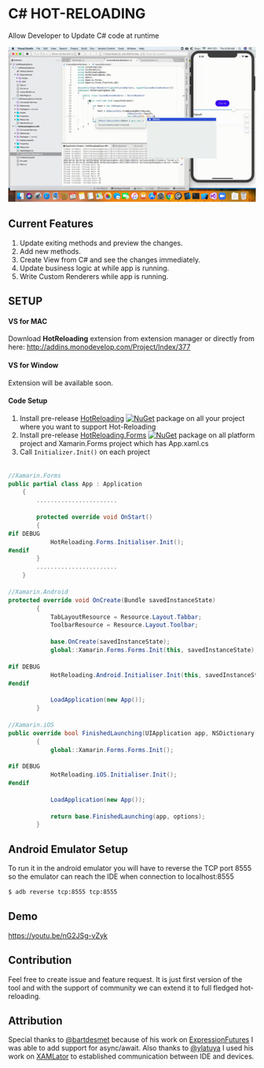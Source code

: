# C# HOT-RELOADING
Allow Developer to Update C# code at runtime

![preview](/gif/preview.gif)

## Current Features
1. Update exiting methods and preview the changes.
2. Add new methods.
3. Create View from C# and see the changes immediately.
4. Update business logic at while app is running.
5. Write Custom Renderers while app is running.

## SETUP
#### VS for MAC
Download **HotReloading** extension from extension manager or directly from here: http://addins.monodevelop.com/Project/Index/377

#### VS for Window
Extension will be available soon.

#### Code Setup
1. Install pre-release [HotReloading](https://www.nuget.org/packages/HotReloading) [![NuGet](https://img.shields.io/nuget/v/HotReloading.svg)](https://www.nuget.org/packages/HotReloading) package on all your project where you want to support Hot-Reloading
2. Install pre-release [HotReloading.Forms](https://www.nuget.org/packages/HotReloading.Forms) [![NuGet](https://img.shields.io/nuget/v/HotReloading.Forms.svg)](https://www.nuget.org/packages/HotReloading.Forms) package on all platform project and Xamarin.Forms project which has App.xaml.cs
3. Call ```Initializer.Init()``` on each project

```csharp

//Xamarin.Forms
public partial class App : Application
    {
        .......................

        protected override void OnStart()
        {
#if DEBUG
            HotReloading.Forms.Initialiser.Init();
#endif
        }
        .......................
    }
    
//Xamarin.Android
protected override void OnCreate(Bundle savedInstanceState)
        {
            TabLayoutResource = Resource.Layout.Tabbar;
            ToolbarResource = Resource.Layout.Toolbar;

            base.OnCreate(savedInstanceState);
            global::Xamarin.Forms.Forms.Init(this, savedInstanceState);

#if DEBUG
            HotReloading.Android.Initialiser.Init(this, savedInstanceState);
#endif

            LoadApplication(new App());
        }
        
//Xamarin.iOS
public override bool FinishedLaunching(UIApplication app, NSDictionary options)
        {
            global::Xamarin.Forms.Forms.Init();

#if DEBUG
            HotReloading.iOS.Initialiser.Init();
#endif

            LoadApplication(new App());

            return base.FinishedLaunching(app, options);
        }
```

## Android Emulator Setup
To run it in the android emulator you will have to reverse the TCP port 8555 so the emulator can reach the IDE when connection to localhost:8555

```bash
$ adb reverse tcp:8555 tcp:8555
```

## Demo
https://youtu.be/nG2JSg-vZyk

## Contribution
Feel free to create issue and feature request. It is just first version of the tool and with the support of community we can extend it to full fledged hot-reloading.

## Attribution
Special thanks to [@bartdesmet](https://github.com/bartdesmet) because of his work on [ExpressionFutures](https://github.com/bartdesmet/ExpressionFutures/tree/master/CSharpExpressions) I was able to add support for async/await.
Also thanks to [@ylatuya](https://twitter.com/ylatuya) I used his work on [XAMLator](https://github.com/ylatuya/XAMLator) to established communication between IDE and devices.
